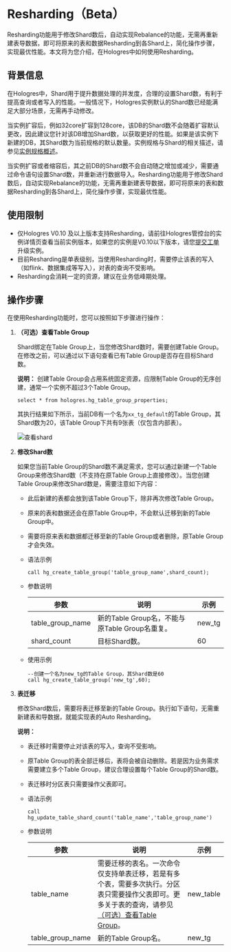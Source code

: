 # Resharding（Beta）

Resharding功能用于修改Shard数后，自动实现Rebalance的功能，无需再重新建表导数据，即可将原来的表和数据Resharding到各Shard上，简化操作步骤，实现最优性能。本文将为您介绍，在Hologres中如何使用Resharding。

## 背景信息

在Hologres中，Shard用于提升数据处理的并发度，合理的设置Shard数，有利于提高查询或者写入的性能。一般情况下，Hologres实例默认的Shard数已经能满足大部分场景，无需再手动修改。

当实例扩容后，例如32core扩容到128core，该DB的Shard数不会随着扩容默认更改，因此建议您针对该DB增加Shard数，以获取更好的性能。如果是该实例下新建的DB，其Shard数为当前规格的默认数量。实例规格与Shard的相关描述，请参见[实例规格概述](/intl.zh-CN/实例管理/实例规格概述.md)。

当实例扩容或者缩容后，其之前DB的Shard数不会自动随之增加或减少，需要通过命令语句设置Shard数，并重新进行数据导入。Resharding功能用于修改Shard数后，自动实现Rebalance的功能，无需再重新建表导数据，即可将原来的表和数据Resharding到各Shard上，简化操作步骤，实现最优性能。

## 使用限制

-   仅Hologres V0.10 及以上版本支持Resharding，请前往Hologres管控台的实例详情页查看当前实例版本，如果您的实例是V0.10以下版本，请您[提交工单](https://workorder-intl.console.aliyun.com/)升级实例。
-   目前Resharding是单表级别，当使用Resharding时，需要停止该表的写入（如flink、数据集成等写入），对表的查询不受影响。
-   Resharding会消耗一定的资源，建议在业务低峰期处理。

## 操作步骤

在使用Resharding功能时，您可以按照如下步骤进行操作：

1.  **（可选）查看Table Group**

    Shard绑定在Table Group上，当您修改Shard数时，需要创建Table Group。在修改之前，可以通过以下语句查看已有Table Group是否存在目标Shard数。

    **说明：** 创建Table Group会占用系统固定资源，应限制Table Group的无序创建，通常一个实例不超过3个Table Group。

    ```
    select * from hologres.hg_table_group_properties;
    ```

    其执行结果如下所示，当前DB有一个名为`xx_tg_default`的Table Group，其Shard数为20，该Table Group下共有9张表（仅包含内部表）。

    ![查看shard](https://static-aliyun-doc.oss-accelerate.aliyuncs.com/assets/img/zh-CN/6042828161/p262524.png)

2.  **修改Shard数**

    如果您当前Table Group的Shard数不满足需求，您可以通过新建一个Table Group来修改Shard数（不支持在原Table Group上直接修改）。当您创建Table Group来修改Shard数是，需要注意如下内容：

    -   此后新建的表都会放到该Table Group下，除非再次修改Table Group。
    -   原来的表和数据还会在原Table Group中，不会默认迁移到新的Table Group中。
    -   需要将原来表和数据都迁移至新的Table Group或者删除，原Table Group才会失效。
    -   语法示例

        ```
        call hg_create_table_group('table_group_name',shard_count);
        ```

    -   参数说明

        |参数|说明|示例|
        |--|--|--|
        |table\_group\_name|新的Table Group名，不能与原Table Group名重复。|new\_tg|
        |shard\_count|目标Shard数。|60|

    -   使用示例

        ```
        --创建一个名为new_tg的Table Group，其Shard数是60
        call hg_create_table_group('new_tg',60);
        ```

3.  **表迁移**

    修改Shard数后，需要将表迁移至新的Table Group。执行如下语句，无需重新建表和导数据，就能实现表的Auto Resharding。

    **说明：**

    -   表迁移时需要停止对该表的写入，查询不受影响。
    -   原Table Group的表全部迁移后，表将会被自动删除。若是因为业务需求需要建立多个Table Group，建议合理设置每个Table Group的Shard数。
    -   表迁移时分区表只需要操作父表即可。
    -   语法示例

        ```
        call hg_update_table_shard_count('table_name','table_group_name')
        ```

    -   参数说明

        |参数|说明|示例|
        |--|--|--|
        |table\_name|需要迁移的表名。一次命令仅支持单表迁移，若是有多个表，需要多次执行。分区表只需要操作父表即可。更多关于表的查询，请参见[（可选）查看Table Group](#section_3nz_ej4_s2d)。|new\_table|
        |table\_group\_name|新的Table Group名。|new\_tg|


